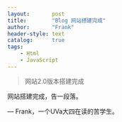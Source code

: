 ```yaml
---
layout:       post
title:        "Blog 网站搭建完成"
author:       "Frank"
header-style: text
catalog:      true
tags:
    - Html
    - JavaScript
---
```


> 网站2.0版本搭建完成

网站搭建完成，告一段落。

— Frank，一个UVa大四在读的苦学生。
